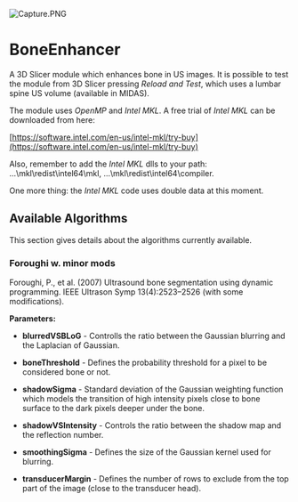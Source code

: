 ![Capture.PNG](https://bitbucket.org/repo/LK76Gq/images/1778480745-Capture.PNG)

# BoneEnhancer #
A 3D Slicer module which enhances bone in US images. It is possible to test the module from 3D Slicer pressing *Reload and Test*, which uses a lumbar spine US volume (available in MIDAS).

The module uses *OpenMP* and *Intel MKL*. A free trial of *Intel MKL* can be downloaded from here:

[https://software.intel.com/en-us/intel-mkl/try-buy](https://software.intel.com/en-us/intel-mkl/try-buy)

Also, remember to add the *Intel MKL* dlls to your path: ...\mkl\redist\intel64\mkl, ...\mkl\redist\intel64\compiler.


One more thing: the *Intel MKL* code uses double data at this moment.
## Available Algorithms ##
This section gives details about the algorithms currently available.
### Foroughi w. minor mods ###
Foroughi, P., et al. (2007) Ultrasound bone segmentation using dynamic programming. IEEE Ultrason Symp 13(4):2523–2526 (with some modifications).

**Parameters:**

* **blurredVSBLoG** - Controlls the ratio between the Gaussian blurring and the Laplacian of Gaussian.

* **boneThreshold** - Defines the probability threshold for a pixel to be considered bone or not.

* **shadowSigma** - Standard deviation of the Gaussian weighting function which models the transition of high intensity pixels close to bone surface to the dark pixels deeper under the bone.

* **shadowVSIntensity** - Controls the ratio between the shadow map and the reflection number.

* **smoothingSigma** - Defines the size of the Gaussian kernel used for blurring.

* **transducerMargin** - Defines the number of rows to exclude from the top part of the image (close to the transducer head).